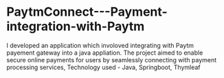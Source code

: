 # PaytmConnect---Payment-integration-with-Paytm
I developed an application which involoved integrating with Paytm payement gateway into a java appliation.
The project aimed to enable secure online payments for users by seamlessly connecting with payment processing services,
Technology used - Java, Springboot, Thymleaf
